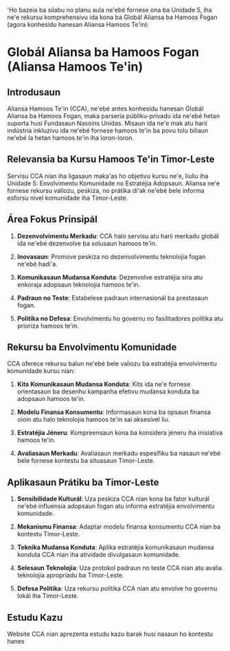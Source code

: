'Ho bazeia ba silabu no planu aula ne'ebé fornese ona ba Unidade 5, iha ne'e rekursu komprehensivu ida kona ba Globál Aliansa ba Hamoos Fogan (agora konhesidu hanesan Aliansa Hamoos Te'in):

# Globál Aliansa ba Hamoos Fogan (Aliansa Hamoos Te'in)

## Introdusaun

Aliansa Hamoos Te'in (CCA), ne'ebé antes konhesidu hanesan Globál Aliansa ba Hamoos Fogan, maka parseria públiku-privadu ida ne'ebé hetan suporta husi Fundasaun Nasoins Unidas. Misaun ida ne'e mak atu harii indústria inkluzivu ida ne'ebé fornese hamoos te'in ba povu tolu biliaun ne'ebé la hetan hamoos te'in iha loron-loron.

## Relevansia ba Kursu Hamoos Te'in Timor-Leste

Servisu CCA nian iha ligasaun maka'as ho objetivu kursu ne'e, liuliu iha Unidade 5: Envolvimentu Komunidade no Estratéjia Adopsaun. Aliansa ne'e fornese rekursu valiozu, peskiza, no prátika di'ak ne'ebé bele informa esforsu nivel komunidade iha Timor-Leste.

## Área Fokus Prinsipál

1. **Dezenvolvimentu Merkadu**: CCA halo servisu atu harii merkadu globál ida ne'ebé dezenvolve ba solusaun hamoos te'in.

2. **Inovasaun**: Promove peskiza no dezenvolvimentu teknolojia fogan ne'ebé hadi'a.

3. **Komunikasaun Mudansa Konduta**: Dezenvolve estratéjia sira atu enkoraja adopsaun teknolojia hamoos te'in.

4. **Padraun no Teste**: Estabelese padraun internasionál ba prestasaun fogan.

5. **Polítika no Defesa**: Envolvimentu ho governu no fasilitadores polítika atu prioriza hamoos te'in.

## Rekursu ba Envolvimentu Komunidade

CCA oferece rekursu balun ne'ebé bele valiozu ba estratéjia envolvimentu komunidade kursu nian:

1. **Kits Komunikasaun Mudansa Konduta**: Kits ida ne'e fornese orientasaun ba desenhu kampanha efetivu mudansa konduta ba adopsaun hamoos te'in.

2. **Modelu Finansa Konsumentu**: Informasaun kona ba opsaun finansa oioin atu halo teknolojia hamoos te'in sai aksesível liu.

3. **Estratéjia Jéneru**: Kompreensaun kona ba konsidera jéneru iha inisiativa hamoos te'in.

4. **Avaliasaun Merkadu**: Avaliasaun merkadu espesífiku ba nasaun ne'ebé bele fornese kontestu ba situasaun Timor-Leste.

## Aplikasaun Prátiku ba Timor-Leste

1. **Sensibilidade Kulturál**: Uza peskiza CCA nian kona ba fator kulturál ne'ebé influensia adopsaun fogan atu informa estratéjia envolvimentu komunidade.

2. **Mekanismu Finansa**: Adaptar modelu finansa konsumentu CCA nian ba kontestu Timor-Leste.

3. **Teknika Mudansa Konduta**: Aplika estratéjia komunikasaun mudansa konduta CCA nian iha atividade divulgasaun komunidade.

4. **Selesaun Teknolojia**: Uza protokol padraun no teste CCA nian atu avalia teknolojia apropriadu ba Timor-Leste.

5. **Defesa Polítika**: Uza rekursu polítika CCA nian atu envolve ho governu lokál iha Timor-Leste.

## Estudu Kazu

Website CCA nian aprezenta estudu kazu barak husi nasaun ho kontestu hanes